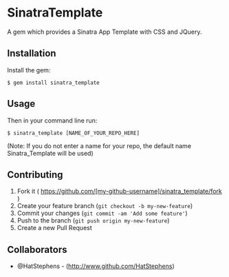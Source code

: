 # SinatraTemplate

A gem which provides a Sinatra App Template with CSS and JQuery.

## Installation

Install the gem:

    $ gem install sinatra_template

## Usage

Then in your command line run:

    $ sinatra_template [NAME_OF_YOUR_REPO_HERE]

(Note: If you do not enter a name for your repo, the default name Sinatra_Template will be used)

## Contributing

1. Fork it ( https://github.com/[my-github-username]/sinatra_template/fork )
2. Create your feature branch (`git checkout -b my-new-feature`)
3. Commit your changes (`git commit -am 'Add some feature'`)
4. Push to the branch (`git push origin my-new-feature`)
5. Create a new Pull Request

## Collaborators
- @HatStephens - (http://www.github.com/HatStephens)